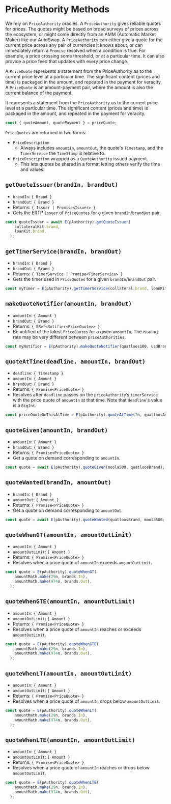 # PriceAuthority Methods

We rely on `PriceAuthority` oracles. A `PriceAuthority`
gives reliable quotes for prices. The quotes might be based on broad surveys
of prices across the ecosystem, or might come directly from an AMM (Automatic
Market Maker) like our 
AutoSwap. A `PriceAuthority` can either give a quote for the current price 
across any pair of currencies it knows about, or can immediately return a 
`Promise` resolved when a condition is true. For example, a price 
crossing some threshold, or at a particular time. It can also provide a 
price feed that updates with every price change.

A `PriceQuote` represents a statement from the PriceAuthority as to the 
current price level at a particular time. The significant content (prices 
and time) is packaged in the amount, and repeated in the payment for veracity. 
A `PriceQuote` is an amount-payment pair, where the amount is also the current 
balance of the payment.

It represents a statement from the `PriceAuthority` as to the current price
level at a particular time. The significant content (prices and time) is 
packaged in the amount, and repeated in the payment for veracity. 
```js
const { quoteAmount, quotePayment } = priceQuote;
```

`PriceQuotes` are returned in two forms: 
- `PriceDescription`
  - Always includes `amountIn`, `amountOut`, the quote's `Timestamp`,
    and the `TimerService` the `TimeStamp` is relative to.
- `PriceDescription` wrapped as a `QuoteAuthority` issued payment. 
  - This lets quotes be shared in a format letting others verify the time and values. 
  
## `getQuoteIssuer(brandIn, brandOut)`
- `brandIn`: `{ Brand }`
- `brandOut`: `{ Brand }`
- Returns: `{ Issuer | Promise<Issuer> }`
- Gets the ERTP `Issuer` of `PriceQuotes` for a given `brandIn`/`brandOut`
  pair. 
```js
const quoteIssuer = await E(pAuthority).getQuoteIssuer(
    collateralKit.brand,
    loanKit.brand,
  );
```  

## `getTimerService(brandIn, brandOut)`
- `brandIn`: `{ Brand }`
- `brandOut`: `{ Brand }`
- Returns: `{ TimerService | Promise<TimerService> }`
- Gets the timer used in `PriceQuotes` for a given `brandIn`/`brandOut` pair. 
```js
const myTimer = E(pAuthority).getTimerService(collateral.brand, loanKit.brand);
```

## `makeQuoteNotifier(amountIn, brandOut)`
- `amountIn`: `{ Amount }`
- `brandOut`: `{ Brand }`
- Returns: `{ ERef<Notifier<PriceQuote>> }`
- Be notified of the latest `PriceQuotes` for a given `amountIn`. The issuing
  rate may be very different between `priceAuthorities`.
```js
const myNotifier = E(pAuthority).makeQuoteNotifier(quatloos100, usdBrand);
```

## `quoteAtTime(deadline, amountIn, brandOut)`
- `deadline`: `{ Timestamp }`
- `amountIn`: `{ Amount }`
- `brandOut`: `{ Brand }`
- Returns: `{ Promise<PriceQuote> }`
- Resolves after `deadline` passes on the `priceAuthority`’s `timerService` with the price 
  quote of `amountIn` at that time. Note that `deadline`'s value is a `BigInt`.
```js
const priceQuoteOnThisAtTime = E(pAuthority).quoteAtTime(7n, quatloosAmount34, usdBrand);
```

## `quoteGiven(amountIn, brandOut)`
- `amountIn`: `{ Amount }`
- `brandOut`: `{ Brand }`
- Returns: `{ Promise<PriceQuote> }`
- Get a quote on demand corresponding to `amountIn`.
```js
const quote = await E(pAuthority).quoteGiven(moola500, quatloosBrand);
```

## `quoteWanted(brandIn, amountOut)`
- `brandIn`: `{ Brand }`
- `amountOut`: `{ Amount }`
- Returns: `{ Promise<PriceQuote> }`
- Get a quote on demand corresponding to `amountOut`.
```js
const quote = await E(pAuthority).quoteWanted(quatloosBrand, moola500;
```

## `quoteWhenGT(amountIn, amountOutLimit)`
- `amountIn`: `{ Amount }`
- `amountOutLimit`: `{ Amount }`
- Returns: `{ Promise<PriceQuote> }`
- Resolves when a price quote of `amountIn` exceeds `amountOutLimit`.
```js
const quote = E(pAuthority).quoteWhenGT(
    amountMath.make(29n, brands.In),
    amountMath.make(974n, brands.Out),
  );
```

## `quoteWhenGTE(amountIn, amountOutLimit)`
- `amountIn`: `{ Amount }`
- `amountOutLimit`: `{ Amount }`
- Returns: `{ Promise<PriceQuote> }`
- Resolves when a price quote of `amountIn` reaches or exceeds `amountOutLimit`.
```js
const quote = E(pAuthority).quoteWhenGTE(
    amountMath.make(29n, brands.In),
    amountMath.make(974n, brands.Out),
  );
```

## `quoteWhenLT(amountIn, amountOutLimit)`
- `amountIn`: `{ Amount }`
- `amountOutLimit`: `{ Amount }`
- Returns: `{ Promise<PriceQuote> }`
- Resolves when a price quote of `amountIn` drops below `amountOutLimit`.
```js
const quote = E(pAuthority).quoteWhenLT(
    amountMath.make(29n, brands.In),
    amountMath.make(974n, brands.Out),
  );
```

## `quoteWhenLTE(amountIn, amountOutLimit)`
- `amountIn`: `{ Amount }`
- `amountOutLimit`: `{ Amount }`
- Returns: `{ Promise<PriceQuote> }`
- Resolves when a price quote of `amountIn` reaches or drops below
  `amountOutLimit`.
```js
const quote = E(pAuthority).quoteWhenLTE(
    amountMath.make(29n, brands.In),
    amountMath.make(974n, brands.Out),
  );
```
